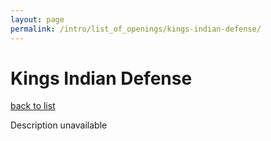 ```yaml
---
layout: page
permalink: /intro/list_of_openings/kings-indian-defense/
---
```


# Kings Indian Defense

[back to list](..)

Description unavailable